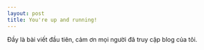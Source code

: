 ```yaml
---
layout: post
title: You're up and running!
---
```


Đầy là bài viết đầu tiên, cảm ơn mọi người đã truy cập blog của tôi.
